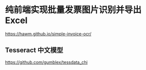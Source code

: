 # 纯前端实现批量发票图片识别并导出 Excel

https://hawm.github.io/simple-invoice-ocr/

## Tesseract 中文模型

https://github.com/gumblex/tessdata_chi
